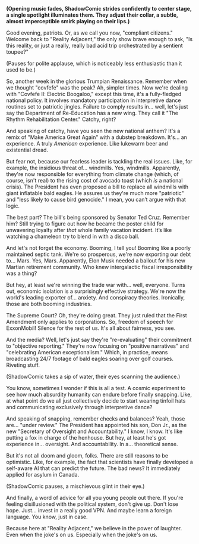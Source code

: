 **(Opening music fades, ShadowComic strides confidently to center stage, a single spotlight illuminates them. They adjust their collar, a subtle, almost imperceptible smirk playing on their lips.)**

Good evening, patriots. Or, as we call you now, "compliant citizens." Welcome back to "Reality Adjacent," the only show brave enough to ask, "Is this reality, or just a really, really bad acid trip orchestrated by a sentient toupee?"

(Pauses for polite applause, which is noticeably less enthusiastic than it used to be.)

So, another week in the glorious Trumpian Renaissance. Remember when we thought "covfefe" was the peak? Ah, simpler times. Now we're dealing with "Covfefe II: Electric Boogaloo," except this time, it's a fully-fledged national policy. It involves mandatory participation in interpretive dance routines set to patriotic jingles. Failure to comply results in… well, let's just say the Department of Re-Education has a new wing. They call it "The Rhythm Rehabilitation Center." Catchy, right?

And speaking of catchy, have you seen the new national anthem? It's a remix of "Make America Great Again" with a dubstep breakdown. It's… an experience. A truly *American* experience. Like lukewarm beer and existential dread.

But fear not, because our fearless leader is tackling the real issues. Like, for example, the insidious threat of… windmills. Yes, windmills. Apparently, they're now responsible for everything from climate change (which, of course, isn't real) to the rising cost of avocado toast (which *is* a national crisis). The President has even proposed a bill to replace all windmills with giant inflatable bald eagles. He assures us they're much more "patriotic" and "less likely to cause bird genocide." I mean, you can’t argue with that logic.

The best part? The bill's being sponsored by Senator Ted Cruz. Remember him? Still trying to figure out how he became the poster child for unwavering loyalty after *that* whole family vacation incident. It’s like watching a chameleon try to blend in with a disco ball.

And let's not forget the economy. Booming, I tell you! Booming like a poorly maintained septic tank. We're so prosperous, we're now exporting our debt to… Mars. Yes, Mars. Apparently, Elon Musk needed a bailout for his new Martian retirement community. Who knew intergalactic fiscal irresponsibility was a thing?

But hey, at least we're winning the trade war with… well, everyone. Turns out, economic isolation is a surprisingly effective strategy. We're now the world's leading exporter of… anxiety. And conspiracy theories. Ironically, those are both booming industries.

The Supreme Court? Oh, they're doing great. They just ruled that the First Amendment only applies to corporations. So, freedom of speech for ExxonMobil! Silence for the rest of us. It's all about fairness, you see.

And the media? Well, let's just say they're "re-evaluating" their commitment to "objective reporting." They're now focusing on "positive narratives" and "celebrating American exceptionalism." Which, in practice, means broadcasting 24/7 footage of bald eagles soaring over golf courses. Riveting stuff.

(ShadowComic takes a sip of water, their eyes scanning the audience.)

You know, sometimes I wonder if this is all a test. A cosmic experiment to see how much absurdity humanity can endure before finally snapping. Like, at what point do we all just collectively decide to start wearing tinfoil hats and communicating exclusively through interpretive dance?

And speaking of snapping, remember checks and balances? Yeah, those are… "under review." The President has appointed his son, Don Jr., as the new "Secretary of Oversight and Accountability." I know, I know. It's like putting a fox in charge of the henhouse. But hey, at least he's got experience in… oversight. And accountability. In a… theoretical sense.

But it's not all doom and gloom, folks. There are still reasons to be optimistic. Like, for example, the fact that scientists have finally developed a self-aware AI that can predict the future. The bad news? It immediately applied for asylum in Canada.

(ShadowComic pauses, a mischievous glint in their eye.)

And finally, a word of advice for all you young people out there. If you're feeling disillusioned with the political system, don't give up. Don't lose hope. Just… invest in a really good VPN. And maybe learn a foreign language. You know, just in case.

Because here at "Reality Adjacent," we believe in the power of laughter. Even when the joke's on us. Especially when the joke's on us.